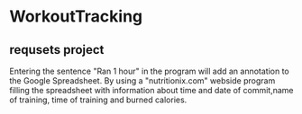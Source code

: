 # WorkoutTracking
## requsets project

Entering the sentence "Ran 1 hour" in the program will add an annotation to the Google Spreadsheet.
By using a "nutritionix.com" webside program filling the spreadsheet with information
about time and date of commit,name of training, time of training and burned calories.